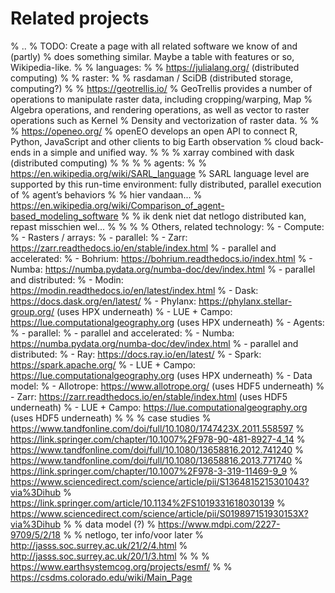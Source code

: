 # Related projects

% ..
%    TODO: Create a page with all related software we know of and (partly)
%    does something similar. Maybe a table with features or so, Wikipedia-like.
%
%    languages:
%
%    https://julialang.org/ (distributed  computing)
%
%    raster:
%
%    rasdaman / SciDB (distributed storage, computing?)
%
%    https://geotrellis.io/
%    GeoTrellis provides a number of operations to manipulate raster data, including cropping/warping, Map
%    Algebra operations, and rendering operations, as well as vector to raster operations such as Kernel
%    Density and vectorization of raster data.
%
%
%    https://openeo.org/
%    openEO develops an open API to connect R, Python, JavaScript and other clients to big Earth observation
%    cloud back-ends in a simple and unified way.
%
%
%    xarray combined with dask (distributed  computing)
%
%
%
%    agents:
%
%    https://en.wikipedia.org/wiki/SARL_language
%    SARL language level are supported by this run-time environment: fully distributed, parallel execution of
%    agent’s behaviors
%
%    hier vandaan...
%    https://en.wikipedia.org/wiki/Comparison_of_agent-based_modeling_software
%
%    ik denk niet dat netlogo distributed kan, repast misschien wel...
%
%
%
%    Others, related technology:
%    - Compute:
%        - Rasters / arrays:
%            - parallel:
%                - Zarr: https://zarr.readthedocs.io/en/stable/index.html
%            - parallel and accelerated:
%                - Bohrium: https://bohrium.readthedocs.io/index.html
%                - Numba: https://numba.pydata.org/numba-doc/dev/index.html
%            - parallel and distributed:
%                - Modin: https://modin.readthedocs.io/en/latest/index.html
%                - Dask: https://docs.dask.org/en/latest/
%                - Phylanx: https://phylanx.stellar-group.org/ (uses HPX underneath)
%                - LUE + Campo: https://lue.computationalgeography.org (uses HPX underneath)
%        - Agents:
%            - parallel:
%            - parallel and accelerated:
%                - Numba: https://numba.pydata.org/numba-doc/dev/index.html
%            - parallel and distributed:
%                - Ray: https://docs.ray.io/en/latest/
%                - Spark: https://spark.apache.org/
%                - LUE + Campo: https://lue.computationalgeography.org (uses HPX underneath)
%    - Data model:
%        - Allotrope: https://www.allotrope.org/ (uses HDF5 underneath)
%        - Zarr: https://zarr.readthedocs.io/en/stable/index.html (uses HDF5 underneath)
%        - LUE + Campo: https://lue.computationalgeography.org (uses HDF5 underneath)
%
%
%    case studies
%    https://www.tandfonline.com/doi/full/10.1080/1747423X.2011.558597
%    https://link.springer.com/chapter/10.1007%2F978-90-481-8927-4_14
%    https://www.tandfonline.com/doi/full/10.1080/13658816.2012.741240
%    https://www.tandfonline.com/doi/full/10.1080/13658816.2013.771740
%    https://link.springer.com/chapter/10.1007%2F978-3-319-11469-9_9
%    https://www.sciencedirect.com/science/article/pii/S1364815215301043?via%3Dihub
%    https://link.springer.com/article/10.1134%2FS1019331618030139
%    https://www.sciencedirect.com/science/article/pii/S019897151930153X?via%3Dihub
%
%    data model (?)
%    https://www.mdpi.com/2227-9709/5/2/18
%
%    netlogo, ter info/voor later
%    http://jasss.soc.surrey.ac.uk/21/2/4.html
%    http://jasss.soc.surrey.ac.uk/20/1/3.html
%
%
%    https://www.earthsystemcog.org/projects/esmf/
%
%    https://csdms.colorado.edu/wiki/Main_Page
